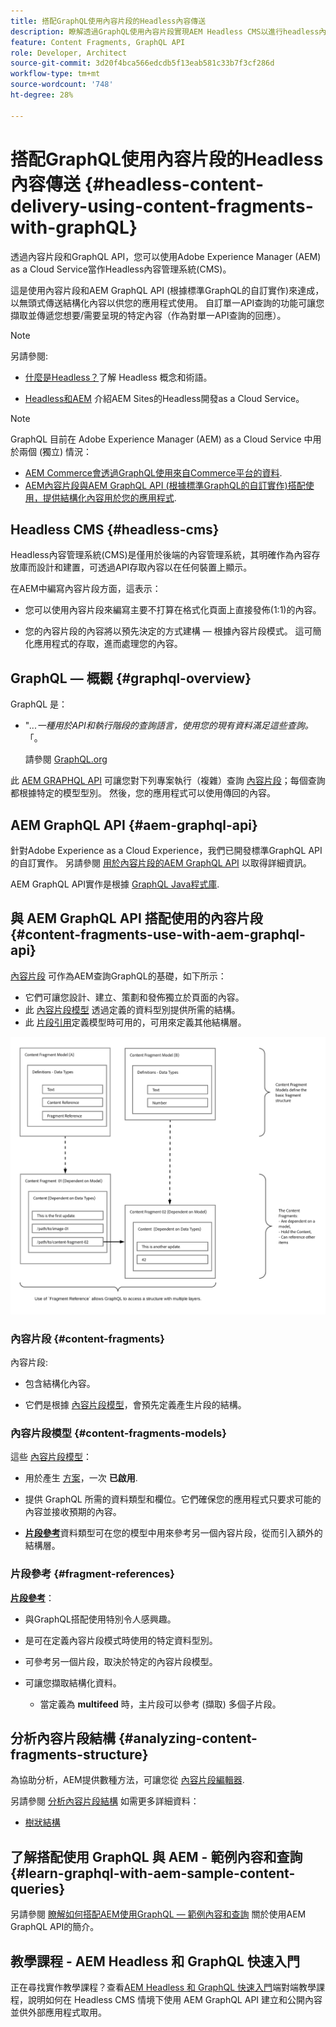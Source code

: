 ```yaml
---
title: 搭配GraphQL使用內容片段的Headless內容傳送
description: 瞭解透過GraphQL使用內容片段實現AEM Headless CMS以進行headless內容傳送的基本概念。
feature: Content Fragments, GraphQL API
role: Developer, Architect
source-git-commit: 3d20f4bca566edcdb5f13eab581c33b7f3cf286d
workflow-type: tm+mt
source-wordcount: '748'
ht-degree: 28%

---
```



# 搭配GraphQL使用內容片段的Headless內容傳送 {#headless-content-delivery-using-content-fragments-with-graphQL}

透過內容片段和GraphQL API，您可以使用Adobe Experience Manager (AEM) as a Cloud Service當作Headless內容管理系統(CMS)。

這是使用內容片段和AEM GraphQL API (根據標準GraphQL的自訂實作)來達成，以無頭式傳送結構化內容以供您的應用程式使用。 自訂單一API查詢的功能可讓您擷取並傳遞您想要/需要呈現的特定內容（作為對單一API查詢的回應）。

>[!NOTE]
>
>另請參閱:
>
>* [什麼是Headless？](/help/headless/what-is-headless.md)了解 Headless 概念和術語。
>
>* [Headless和AEM](/help/headless/introduction.md) 介紹AEM Sites的Headless開發as a Cloud Service。

>[!NOTE]
>
>GraphQL 目前在 Adobe Experience Manager (AEM) as a Cloud Service 中用於兩個 (獨立) 情況：
>
>* [AEM Commerce會透過GraphQL使用來自Commerce平台的資料](/help/commerce-cloud/integrating/magento.md).
>* [AEM內容片段與AEM GraphQL API (根據標準GraphQL的自訂實作)搭配使用，提供結構化內容用於您的應用程式](/help/headless/graphql-api/content-fragments.md).

## Headless CMS {#headless-cms}

Headless內容管理系統(CMS)是僅用於後端的內容管理系統，其明確作為內容存放庫而設計和建置，可透過API存取內容以在任何裝置上顯示。

在AEM中編寫內容片段方面，這表示：

* 您可以使用內容片段來編寫主要不打算在格式化頁面上直接發佈(1:1)的內容。

* 您的內容片段的內容將以預先決定的方式建構 — 根據內容片段模式。 這可簡化應用程式的存取，進而處理您的內容。

## GraphQL — 概觀 {#graphql-overview}

GraphQL 是：

* &quot;*...一種用於API和執行階段的查詢語言，使用您的現有資料滿足這些查詢。*「。

  請參閱 [GraphQL.org](https://graphql.org)

此 [AEM GRAPHQL API](#aem-graphql-api) 可讓您對下列專案執行（複雜）查詢 [內容片段](/help/sites-cloud/administering/content-fragments/overview.md)；每個查詢都根據特定的模型型別。 然後，您的應用程式可以使用傳回的內容。

## AEM GraphQL API {#aem-graphql-api}

針對Adobe Experience as a Cloud Experience，我們已開發標準GraphQL API的自訂實作。 另請參閱 [用於內容片段的AEM GraphQL API](/help/headless/graphql-api/content-fragments.md) 以取得詳細資訊。

AEM GraphQL API實作是根據 [GraphQL Java程式庫](https://graphql.org/code/#java).

## 與 AEM GraphQL API 搭配使用的內容片段 {#content-fragments-use-with-aem-graphql-api}

[內容片段](#content-fragments) 可作為AEM查詢GraphQL的基礎，如下所示：

* 它們可讓您設計、建立、策劃和發佈獨立於頁面的內容。
* 此 [內容片段模型](#content-fragments-models) 透過定義的資料型別提供所需的結構。
* 此 [片段引用](#fragment-references)定義模型時可用的，可用來定義其他結構層。

![搭配GraphQL使用的內容片段](assets/cf-contentdelivery-cf-use-with-graphql.png "搭配GraphQL使用的內容片段")

### 內容片段 {#content-fragments}

內容片段:

* 包含結構化內容。

* 它們是根據 [內容片段模型](#content-fragments-models)，會預先定義產生片段的結構。

### 內容片段模型 {#content-fragments-models}

這些 [內容片段模型](/help/sites-cloud/administering/content-fragments/content-fragment-models.md)：

* 用於產生 [方案](https://graphql.org/learn/schema/)，一次 **已啟用**.

* 提供 GraphQL 所需的資料類型和欄位。它們確保您的應用程式只要求可能的內容並接收預期的內容。

* **[片段參考](#fragment-references)**&#x200B;資料類型可在您的模型中用來參考另一個內容片段，從而引入額外的結構層。

### 片段參考 {#fragment-references}

**[片段參考](/help/sites-cloud/administering/content-fragments/content-fragment-models.md#fragment-reference-nested-fragments)**：

* 與GraphQL搭配使用特別令人感興趣。

* 是可在定義內容片段模式時使用的特定資料型別。

* 可參考另一個片段，取決於特定的內容片段模型。

* 可讓您擷取結構化資料。

   * 當定義為 **multifeed** 時，主片段可以參考 (擷取) 多個子片段。

## 分析內容片段結構 {#analyzing-content-fragments-structure}

為協助分析，AEM提供數種方法，可讓您從 [內容片段編輯器](/help/sites-cloud/administering/content-fragments/authoring.md).

另請參閱 [分析內容片段結構](/help/sites-cloud/administering/content-fragments/analysis.md) 如需更多詳細資料：

* [樹狀結構](/help/sites-cloud/administering/content-fragments/analysis.md#structure-tree)

## 了解搭配使用 GraphQL 與 AEM - 範例內容和查詢 {#learn-graphql-with-aem-sample-content-queries}

另請參閱 [瞭解如何搭配AEM使用GraphQL — 範例內容和查詢](/help/headless/graphql-api/sample-queries.md) 關於使用AEM GraphQL API的簡介。

## 教學課程 - AEM Headless 和 GraphQL 快速入門

正在尋找實作教學課程？查看[AEM Headless 和 GraphQL 快速入門](https://experienceleague.adobe.com/docs/experience-manager-learn/getting-started-with-aem-headless/graphql/overview.html)端對端教學課程，說明如何在 Headless CMS 情境下使用 AEM GraphQL API 建立和公開內容並供外部應用程式取用。
